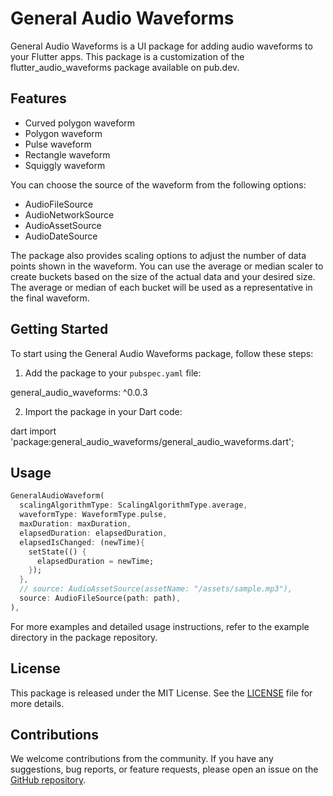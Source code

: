 # General Audio Waveforms

General Audio Waveforms is a UI package for adding audio waveforms to your Flutter apps. This package is a customization of the flutter_audio_waveforms package available on pub.dev.

## Features

- Curved polygon waveform
- Polygon waveform
- Pulse waveform
- Rectangle waveform
- Squiggly waveform

You can choose the source of the waveform from the following options:

- AudioFileSource
- AudioNetworkSource
- AudioAssetSource
- AudioDateSource

The package also provides scaling options to adjust the number of data points shown in the waveform. You can use the average or median scaler to create buckets based on the size of the actual data and your desired size. The average or median of each bucket will be used as a representative in the final waveform.

## Getting Started

To start using the General Audio Waveforms package, follow these steps:

1. Add the package to your `pubspec.yaml` file:

  general_audio_waveforms: ^0.0.3


2. Import the package in your Dart code:

  dart import 'package:general_audio_waveforms/general_audio_waveforms.dart';


## Usage

```dart
GeneralAudioWaveform(
  scalingAlgorithmType: ScalingAlgorithmType.average,
  waveformType: WaveformType.pulse,
  maxDuration: maxDuration,
  elapsedDuration: elapsedDuration,
  elapsedIsChanged: (newTime){
    setState(() {
      elapsedDuration = newTime;
    });
  },
  // source: AudioAssetSource(assetName: "/assets/sample.mp3"),
  source: AudioFileSource(path: path),
),
```
For more examples and detailed usage instructions, refer to the example directory in the package repository.


## License

This package is released under the MIT License. See the [LICENSE](https://github.com/your-package-repo/LICENSE) file for more details.

## Contributions

We welcome contributions from the community. If you have any suggestions, bug reports, or feature requests, please open an issue on the [GitHub repository](https://github.com/your-package-repo).
